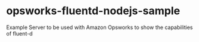 opsworks-fluentd-nodejs-sample
==============================

Example Server to be used with Amazon Opsworks to show the capabilities of fluent-d
